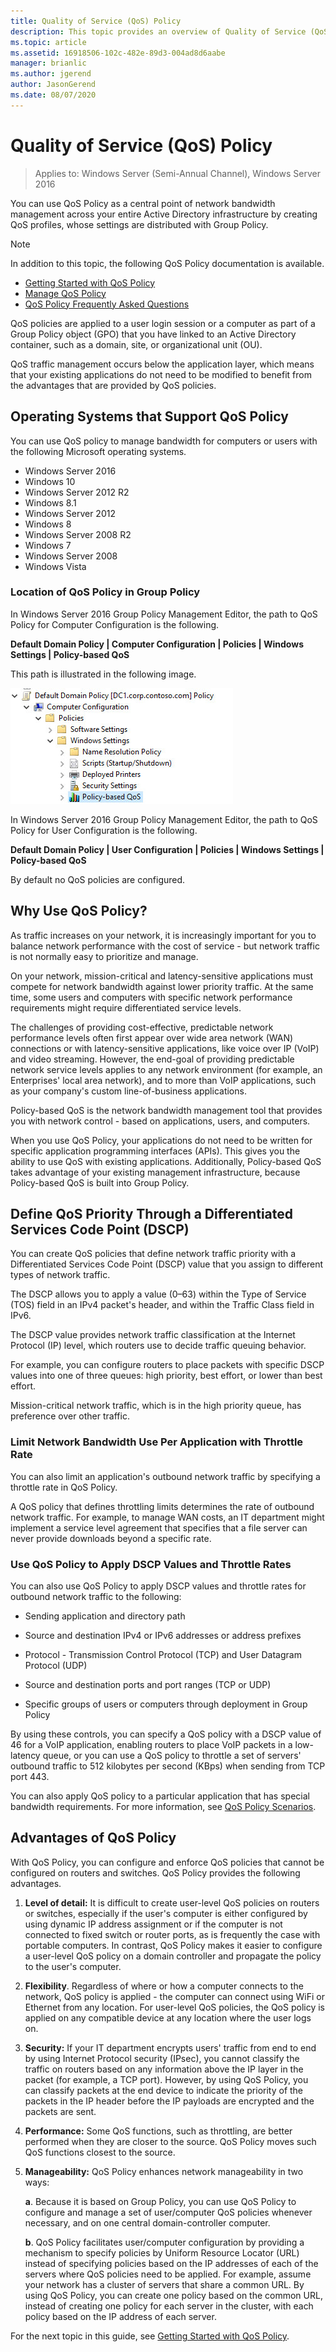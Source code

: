 ```yaml
---
title: Quality of Service (QoS) Policy
description: This topic provides an overview of Quality of Service (QoS) Policy, which allows you to use Group Policy to prioritize network traffic bandwidth of specific applications and services in Windows Server 2016.
ms.topic: article
ms.assetid: 16918506-102c-482e-89d3-004ad8d6aabe
manager: brianlic
ms.author: jgerend
author: JasonGerend
ms.date: 08/07/2020
---
```


# Quality of Service \(QoS\) Policy

>Applies to: Windows Server (Semi-Annual Channel), Windows Server 2016

You can use QoS Policy as a central point of network bandwidth management across your entire Active Directory infrastructure by creating QoS profiles, whose settings are distributed with Group Policy.

>[!NOTE]
>  In addition to this topic, the following QoS Policy documentation is available.
>
>  - [Getting Started with QoS Policy](qos-policy-get-started.md)
>  - [Manage QoS Policy](qos-policy-manage.md)
>  - [QoS Policy Frequently Asked Questions](qos-policy-faq.md)

QoS policies are applied to a user login session or a computer as part of a Group Policy object \(GPO\) that you have linked to an Active Directory container, such as a domain, site, or organizational unit \(OU\).

QoS traffic management occurs below the application layer, which means that your existing applications do not need to be modified to benefit from the advantages that are provided by QoS policies.

## Operating Systems that Support QoS Policy

You can use QoS policy to manage bandwidth for computers or users with the following Microsoft operating systems.

- Windows Server 2016
- Windows 10
- Windows Server 2012 R2
- Windows 8.1
- Windows Server 2012
- Windows 8
- Windows Server 2008 R2
- Windows 7
- Windows Server 2008
- Windows Vista

### Location of QoS Policy in Group Policy

In Windows Server 2016 Group Policy Management Editor, the path to QoS Policy for Computer Configuration is the following.

**Default Domain Policy | Computer Configuration | Policies | Windows Settings | Policy\-based QoS**

This path is illustrated in the following image.

![Location of QoS Policy in Group Policy](../../media/QoS/QoS-Gp.jpg)

In Windows Server 2016 Group Policy Management Editor, the path to QoS Policy for User Configuration is the following.

**Default Domain Policy | User Configuration | Policies | Windows Settings | Policy\-based QoS**

By default no QoS policies are configured.

## Why Use QoS Policy?

As traffic increases on your network, it is increasingly important for you to balance network performance with the cost of service - but network traffic is not normally easy to prioritize and manage.

On your network, mission\-critical and latency\-sensitive applications must compete for network bandwidth against lower priority traffic. At the same time, some users and computers with specific network performance requirements might require differentiated service levels.

The challenges of providing cost-effective, predictable network performance levels often first appear over wide area network \(WAN\) connections or with latency-sensitive applications, like voice over IP \(VoIP\) and video streaming. However, the end-goal of providing predictable network service levels applies to any network environment \(for example, an Enterprises' local area network\), and to more than VoIP applications, such as your company's custom line\-of\-business applications.

Policy-based QoS is the network bandwidth management tool that provides you with network control -  based on applications, users, and computers.

When you use QoS Policy, your applications do not need to be written for specific application programming interfaces \(APIs\). This gives you the ability to use QoS with existing applications. Additionally, Policy-based QoS takes advantage of your existing management infrastructure, because Policy-based QoS is built into Group Policy.

## Define QoS Priority Through a Differentiated Services Code Point \(DSCP\)

You can create QoS policies that define network traffic priority with a Differentiated Services Code Point \(DSCP\) value that you assign to different types of network traffic.

The DSCP allows you to apply a value \(0–63\) within the Type of Service \(TOS\) field in an IPv4 packet's header, and within the Traffic Class field in IPv6.

The DSCP value provides network traffic classification at the Internet Protocol \(IP\) level, which routers use to decide traffic queuing behavior.

For example, you can configure routers to place packets with specific DSCP values into one of three queues: high priority, best effort, or lower than best effort.

Mission-critical network traffic, which is in the high priority queue, has preference over other traffic.

### Limit Network Bandwidth Use Per Application with Throttle Rate

You can also limit an application's outbound network traffic by specifying a throttle rate in QoS Policy.

A QoS policy that defines throttling limits determines the rate of outbound network traffic. For example, to manage WAN costs, an IT department might implement a service level agreement that specifies that a file server can never provide downloads beyond a specific rate.

### Use QoS Policy to Apply DSCP Values and Throttle Rates

You can also use QoS Policy to apply DSCP values and throttle rates for outbound network traffic to the following:

- Sending application and directory path

- Source and destination IPv4 or IPv6 addresses or address prefixes

- Protocol - Transmission Control Protocol \(TCP\) and User Datagram Protocol \(UDP\)

- Source and destination ports and port ranges \(TCP or UDP\)

- Specific groups of users or computers through deployment in Group Policy

By using these controls, you can specify a QoS policy with a DSCP value of 46 for a VoIP application, enabling routers to place VoIP packets in a low-latency queue, or you can use a QoS policy to throttle a set of servers' outbound traffic to 512 kilobytes per second \(KBps\) when sending from TCP port 443.

You can also apply QoS policy to a particular application that has special bandwidth requirements. For more information, see [QoS Policy Scenarios](qos-policy-scenarios.md).

## Advantages of QoS Policy

With QoS Policy, you can configure and enforce QoS policies that cannot be configured on routers and switches. QoS Policy provides the following advantages.

1. **Level of detail:** It is difficult to create user-level QoS policies on routers or switches, especially if the user's computer is either configured by using dynamic IP address assignment or if the computer is not connected to fixed switch or router ports, as is frequently the case with portable computers. In contrast, QoS Policy  makes it easier to configure a user\-level QoS policy on a domain controller and propagate the policy to the user's computer.
2. **Flexibility**. Regardless of where or how a computer connects to the network, QoS policy is applied - the computer can connect using WiFi or Ethernet from any location. For user\-level QoS policies, the QoS policy is applied on any compatible device at any location where the user logs on.
3. **Security:** If your IT department encrypts users' traffic from end to end by using Internet Protocol security \(IPsec\), you cannot classify the traffic on routers based on any information above the IP layer in the packet \(for example, a TCP port\). However, by using QoS Policy, you can classify packets at the end device to indicate the priority of the packets in the IP header before the IP payloads are encrypted and the packets are sent.
4. **Performance:** Some QoS functions, such as throttling, are better performed when they are closer to the source. QoS Policy moves such QoS functions closest to the source.
5. **Manageability:** QoS Policy enhances network manageability in two ways:

    **a**. Because it is based on Group Policy, you can use QoS Policy to configure and manage a set of user/computer QoS policies whenever necessary, and on one central domain-controller computer.

    **b**. QoS Policy facilitates user/computer configuration by providing a mechanism to specify policies by Uniform Resource Locator \(URL\) instead of specifying policies based on the IP addresses of each of the servers where QoS policies need to be applied. For example, assume your network has a cluster of servers that share a common URL. By using QoS Policy, you can create one policy based on the common URL, instead of creating one policy for each server in the cluster, with each policy based on the IP address of each server.

For the next topic in this guide, see [Getting Started with QoS Policy](qos-policy-get-started.md).

